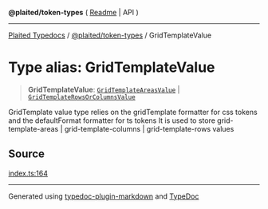 **@plaited/token-types** ( [Readme](../README.md) \| API )

***

[Plaited Typedocs](../../../modules.md) / [@plaited/token-types](../modules.md) / GridTemplateValue

# Type alias: GridTemplateValue

> **GridTemplateValue**: [`GridTemplateAreasValue`](GridTemplateAreasValue.md) \| [`GridTemplateRowsOrColumnsValue`](GridTemplateRowsOrColumnsValue.md)

GridTemplate value type relies on the gridTemplate formatter for css tokens
and the defaultFormat formatter for ts tokens
It is used to store grid-template-areas | grid-template-columns | grid-template-rows values

## Source

[index.ts:164](https://github.com/plaited/plaited/blob/b0dd907/libs/token-types/src/index.ts#L164)

***

Generated using [typedoc-plugin-markdown](https://www.npmjs.com/package/typedoc-plugin-markdown) and [TypeDoc](https://typedoc.org/)
